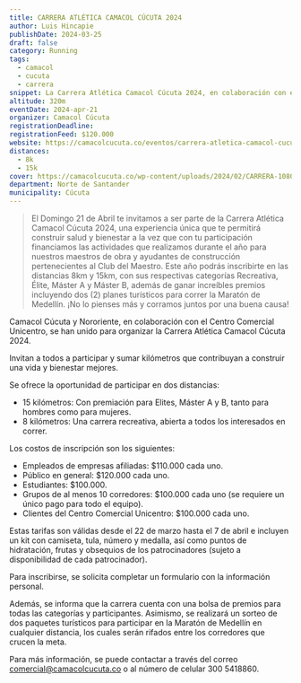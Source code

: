 ```yaml
---
title: CARRERA ATLÉTICA CAMACOL CÚCUTA 2024
author: Luis Hincapie
publishDate: 2024-03-25
draft: false
category: Running
tags:
  - camacol
  - cucuta
  - carrera
snippet: La Carrera Atlética Camacol Cúcuta 2024, en colaboración con el Centro Comercial Unicentro, invita a participar en dos distancias 15 km con premios para Elites, Máster A y B, y 8 km recreativos. Inscripciones abiertas hasta el 7 de abril. Incluye kit completo y obsequios de patrocinadores.
altitude: 320m
eventDate: 2024-apr-21
organizer: Camacol Cúcuta
registrationDeadline:
registrationFeed: $120.000
website: https://camacolcucuta.co/eventos/carrera-atletica-camacol-cucuta-2024/
distances:
  - 8k
  - 15k
cover: https://camacolcucuta.co/wp-content/uploads/2024/02/CARRERA-1080-x-1350-px-1-1-819x1024.png
department: Norte de Santander
municipality: Cúcuta
---
```


> El Domingo 21 de Abril te invitamos a ser parte de la Carrera Atlética Camacol Cúcuta 2024, una experiencia única que
> te permitirá construir salud y bienestar a la vez que con tu participación financiamos las actividades que realizamos
> durante el año para nuestros maestros de obra y ayudantes de construcción pertenecientes al Club del Maestro. Este año
> podrás inscribirte en las distancias 8km y 15km, con sus respectivas categorías Recreativa, Élite, Máster A y Máster
> B, además de ganar increíbles premios incluyendo dos (2) planes turísticos para correr la Maratón de Medellín. ¡No lo
> pienses más y corramos juntos por una buena causa!

Camacol Cúcuta y Nororiente, en colaboración con el Centro Comercial Unicentro, se han unido para organizar la Carrera
Atlética Camacol Cúcuta 2024.

Invitan a todos a participar y sumar kilómetros que contribuyan a construir una vida y bienestar mejores.

Se ofrece la oportunidad de participar en dos distancias:

- 15 kilómetros: Con premiación para Elites, Máster A y B, tanto para hombres como para mujeres.
- 8 kilómetros: Una carrera recreativa, abierta a todos los interesados en correr.

Los costos de inscripción son los siguientes:

- Empleados de empresas afiliadas: $110.000 cada uno.
- Público en general: $120.000 cada uno.
- Estudiantes: $100.000.
- Grupos de al menos 10 corredores: $100.000 cada uno (se requiere un único pago para todo el equipo).
- Clientes del Centro Comercial Unicentro: $100.000 cada uno.

Estas tarifas son válidas desde el 22 de marzo hasta el 7 de abril e incluyen un kit con camiseta, tula, número y
medalla, así como puntos de hidratación, frutas y obsequios de los patrocinadores (sujeto a disponibilidad de cada
patrocinador).

Para inscribirse, se solicita completar un formulario con la información personal.

Además, se informa que la carrera cuenta con una bolsa de premios para todas las categorías y participantes. Asimismo,
se realizará un sorteo de dos paquetes turísticos para participar en la Maratón de Medellín en cualquier distancia, los
cuales serán rifados entre los corredores que crucen la meta.

Para más información, se puede contactar a través del correo comercial@camacolcucuta.co o al número de celular 300 5418860.
